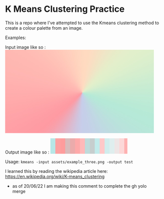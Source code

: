 # K Means Clustering Practice

This is a repo where I've attempted to use the Kmeans clustering method to create a colour palette from an image.

Examples: 

Input image like so :
![alt text](/assets/example_three.png) 

Output image like so :
![alt text](test.png)

Usage:
`kmeans -input assets/example_three.png -output test`

I learned this by reading the wikipedia article here:
https://en.wikipedia.org/wiki/K-means_clustering

* as of 20/06/22 I am making this comment to complete the gh yolo merge
